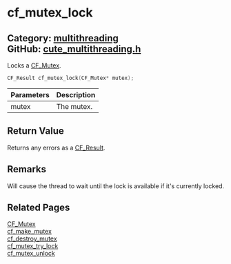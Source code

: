 [](../header.md ':include')

# cf_mutex_lock

Category: [multithreading](/api_reference?id=multithreading)  
GitHub: [cute_multithreading.h](https://github.com/RandyGaul/cute_framework/blob/master/include/cute_multithreading.h)  
---

Locks a [CF_Mutex](/multithreading/cf_mutex.md).

```cpp
CF_Result cf_mutex_lock(CF_Mutex* mutex);
```

Parameters | Description
--- | ---
mutex | The mutex.

## Return Value

Returns any errors as a [CF_Result](/utility/cf_result.md).

## Remarks

Will cause the thread to wait until the lock is available if it's currently locked.

## Related Pages

[CF_Mutex](/multithreading/cf_mutex.md)  
[cf_make_mutex](/multithreading/cf_make_mutex.md)  
[cf_destroy_mutex](/multithreading/cf_destroy_mutex.md)  
[cf_mutex_try_lock](/multithreading/cf_mutex_try_lock.md)  
[cf_mutex_unlock](/multithreading/cf_mutex_unlock.md)  
